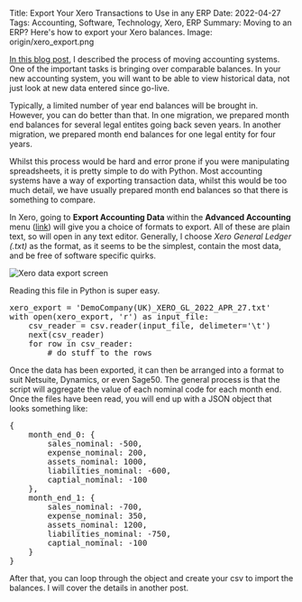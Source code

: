 Title: Export Your Xero Transactions to Use in any ERP 
Date: 2022-04-27
Tags: Accounting, Software, Technology, Xero, ERP
Summary: Moving to an ERP? Here's how to export your Xero balances.
Image: origin/xero_export.png

[In this blog post](2021-01-03_accounting_systems.md), I described the process of moving accounting systems. One of the important tasks is bringing over comparable balances. In your new accounting system, you will want to be able to view historical data, not just look at new data entered since go-live.

Typically, a limited number of year end balances will be brought in. However, you can do better than that. In one migration, we prepared month end balances for several legal entites going back seven years. In another migration, we prepared month end balances for one legal entity for four years.

Whilst this process would be hard and error prone if you were manipulating spreadsheets, it is pretty simple to do with Python. Most accounting systems have a way of exporting transaction data, whilst this would be too much detail, we have usually prepared month end balances so that there is something to compare.

In Xero, going to **Export Accounting Data** within the **Advanced Accounting** menu ([link](https://go.xero.com/Settings/AdvancedAccounting)) will give you a choice of formats to export. All of these are plain text, so will open in any text editor. Generally, I choose *Xero General Ledger (.txt)* as the format, as it seems to be the simplest, contain the most data, and be free of software specific quirks. 

<img src="images/origin/xero_export.png" class="border img-responsive" alt="Xero data export screen">

Reading this file in Python is super easy.
<pre>
xero_export = 'DemoCompany(UK)_XERO_GL_2022_APR_27.txt'
with open(xero_export, 'r') as input_file:
	csv_reader = csv.reader(input_file, delimeter='\t')
	next(csv_reader)
	for row in csv_reader:
		# do stuff to the rows
</pre>

Once the data has been exported, it can then be arranged into a format to suit Netsuite, Dynamics, or even Sage50. The general process is that the script will aggregate the value of each nominal code for each month end. Once the files have been read, you will end up with a JSON object that looks something like:

<pre>
{
	month_end_0: {
		sales_nominal: -500,
		expense_nominal: 200,
		assets_nominal: 1000,
		liabilities_nominal: -600,
		captial_nominal: -100
	},
	month_end_1: {
		sales_nominal: -700,
		expense_nominal: 350,
		assets_nominal: 1200,
		liabilities_nominal: -750,
		captial_nominal: -100
	}
}
</pre>

After that, you can loop through the object and create your csv to import the balances. I will cover the details in another post.